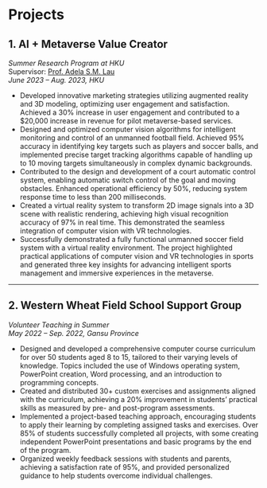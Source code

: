 # Projects  

## 1. AI + Metaverse Value Creator  
*Summer Research Program at HKU*  
Supervisor: [Prof. Adela S.M. Lau](https://dblp.org/pid/98/6322.html)  
*June 2023 – Aug. 2023, HKU*  

- Developed innovative marketing strategies utilizing augmented reality and 3D modeling, optimizing user engagement and satisfaction. Achieved a 30% increase in user engagement and contributed to a $20,000 increase in revenue for pilot metaverse-based services.  
- Designed and optimized computer vision algorithms for intelligent monitoring and control of an unmanned football field. Achieved 95% accuracy in identifying key targets such as players and soccer balls, and implemented precise target tracking algorithms capable of handling up to 10 moving targets simultaneously in complex dynamic backgrounds.  
- Contributed to the design and development of a court automatic control system, enabling automatic switch control of the goal and moving obstacles. Enhanced operational efficiency by 50%, reducing system response time to less than 200 milliseconds.  
- Created a virtual reality system to transform 2D image signals into a 3D scene with realistic rendering, achieving high visual recognition accuracy of 97% in real time. This demonstrated the seamless integration of computer vision with VR technologies.  
- Successfully demonstrated a fully functional unmanned soccer field system with a virtual reality environment. The project highlighted practical applications of computer vision and VR technologies in sports and generated three key insights for advancing intelligent sports management and immersive experiences in the metaverse.  

---

## 2. Western Wheat Field School Support Group  
*Volunteer Teaching in Summer*  
*May 2022 – Sep. 2022, Gansu Province*  

- Designed and developed a comprehensive computer course curriculum for over 50 students aged 8 to 15, tailored to their varying levels of knowledge. Topics included the use of Windows operating system, PowerPoint creation, Word processing, and an introduction to programming concepts.  
- Created and distributed 30+ custom exercises and assignments aligned with the curriculum, achieving a 20% improvement in students’ practical skills as measured by pre- and post-program assessments.  
- Implemented a project-based teaching approach, encouraging students to apply their learning by completing assigned tasks and exercises. Over 85% of students successfully completed all projects, with some creating independent PowerPoint presentations and basic programs by the end of the program.  
- Organized weekly feedback sessions with students and parents, achieving a satisfaction rate of 95%, and provided personalized guidance to help students overcome individual challenges.  
